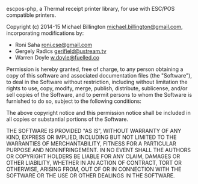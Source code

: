 escpos-php, a Thermal receipt printer library, for use with
ESC/POS compatible printers.

Copyright (c) 2014-15 Michael Billington <michael.billington@gmail.com>,
incorporating modifications by:
- Roni Saha <roni.cse@gmail.com>
- Gergely Radics <gerifield@ustream.tv>
- Warren Doyle <w.doyle@fuelled.co>

Permission is hereby granted, free of charge, to any person obtaining a copy
of this software and associated documentation files (the "Software"), to deal
in the Software without restriction, including without limitation the rights
to use, copy, modify, merge, publish, distribute, sublicense, and/or sell
copies of the Software, and to permit persons to whom the Software is
furnished to do so, subject to the following conditions:
 
The above copyright notice and this permission notice shall be included in all
copies or substantial portions of the Software.
 
THE SOFTWARE IS PROVIDED "AS IS", WITHOUT WARRANTY OF ANY KIND, EXPRESS OR
IMPLIED, INCLUDING BUT NOT LIMITED TO THE WARRANTIES OF MERCHANTABILITY,
FITNESS FOR A PARTICULAR PURPOSE AND NONINFRINGEMENT. IN NO EVENT SHALL THE
AUTHORS OR COPYRIGHT HOLDERS BE LIABLE FOR ANY CLAIM, DAMAGES OR OTHER
LIABILITY, WHETHER IN AN ACTION OF CONTRACT, TORT OR OTHERWISE, ARISING FROM,
OUT OF OR IN CONNECTION WITH THE SOFTWARE OR THE USE OR OTHER DEALINGS IN THE
SOFTWARE.


